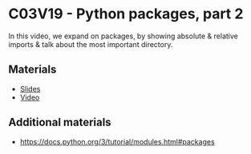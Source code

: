 # C03V19 - Python packages, part 2

In this video, we expand on packages, by showing absolute & relative imports & talk about the most important directory.

## Materials

* [Slides](https://docs.google.com/presentation/d/12m1ag-GkRBBY5F4KBTFrrHStpe_GAQjss7UJkX_0CSk/edit?usp=sharing)
* [Video](https://youtu.be/FZstX_Ec5lA)

## Additional materials

* <https://docs.python.org/3/tutorial/modules.html#packages>
